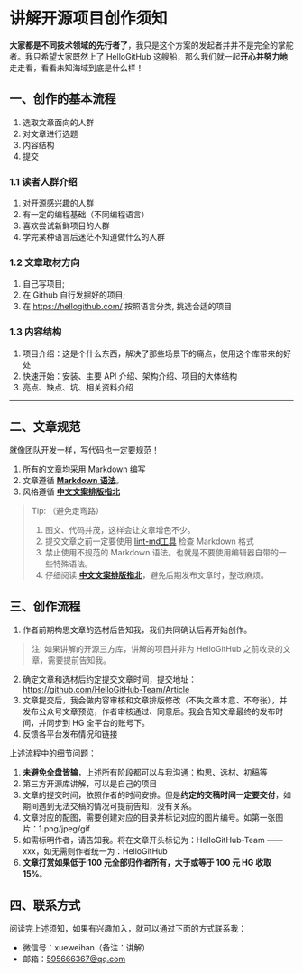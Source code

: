 # 讲解开源项目创作须知

**大家都是不同技术领域的先行者了**，我只是这个方案的发起者并并不是完全的掌舵者。我只希望大家既然上了 HelloGitHub 这艘船，那么我们就一起**开心并努力地**走走看，看看未知海域到底是什么样！

## 一、创作的基本流程
1. 选取文章面向的人群
2. 对文章进行选题
3. 内容结构
4. 提交

### 1.1 读者人群介绍
1. 对开源感兴趣的人群
2. 有一定的编程基础（不同编程语言）
3. 喜欢尝试新鲜项目的人群
4. 学完某种语言后迷茫不知道做什么的人群

### 1.2 文章取材方向
1. 自己写项目;
2. 在 Github 自行发掘好的项目;
3. 在 https://hellogithub.com/ 按照语言分类, 挑选合适的项目

### 1.3 内容结构
1. 项目介绍：这是个什么东西，解决了那些场景下的痛点，使用这个库带来的好处
2. 快速开始：安装、主要 API 介绍、架构介绍、项目的大体结构
3. 亮点、缺点、坑、相关资料介绍

---

## 二、文章规范

就像团队开发一样，写代码也一定要规范！

1. 所有的文章均采用 Markdown 编写
2. 文章遵循 [**Markdown** **语法**](https://github.com/younghz/Markdown)。
3. 风格遵循 [**中文文案排版指北**](https://github.com/sparanoid/chinese-copywriting-guidelines)

> Tip: （避免走弯路）
> 1. 图文、代码并茂，这样会让文章增色不少。
> 2. 提交文章之前一定要使用 [lint-md工具](https://github.com/hustcc/lint-md/tree/master/packages/lint-md-cli) 检查 Markdown 格式
> 3. 禁止使用不规范的 Markdown 语法。也就是不要使用编辑器自带的一些特殊语法。
> 4. 仔细阅读 [**中文文案排版指北**](https://github.com/sparanoid/chinese-copywriting-guidelines)，避免后期发布文章时，整改麻烦。


## 三、创作流程

1. 作者前期构思文章的选材后告知我，我们共同确认后再开始创作。
> 注: 如果讲解的开源三方库，讲解的项目并非为 HelloGitHub 之前收录的文章，需要提前告知我。
2. 确定文章和选材后约定提交文章时间，提交地址：https://github.com/HelloGitHub-Team/Article
3. 文章提交后，我会做内容审核和文章排版修改（不失文章本意、不夸张），并发布公众号文章预览，作者审核通过、同意后。我会告知文章最终的发布时间，并同步到 HG 全平台的账号下。
4. 反馈各平台发布情况和链接

上述流程中的细节问题：

1. **未避免全盘皆输**，上述所有阶段都可以与我沟通：构思、选材、初稿等
2. 第三方开源库讲解，可以是自己的项目
3. 文章的提交时间，依照作者的时间安排。但是**约定的交稿时间一定要交付**，如期间遇到无法交稿的情况可提前告知，没有关系。
4. 文章对应的配图，需要创建对应的目录并标记对应的图片编号。如第一张图片：1.png/jpeg/gif
5. 如需标明作者，请告知我。将在文章开头标记为：HelloGitHub-Team —— xxx，如无需则作者统一为：HelloGitHub
6. **文章打赏如果低于 100 元全部归作者所有，大于或等于 100 元 HG 收取 15%**。


## 四、联系方式
阅读完上述须知，如果有兴趣加入，就可以通过下面的方式联系我：

- 微信号：xueweihan（备注：讲解）
- 邮箱：595666367@qq.com
